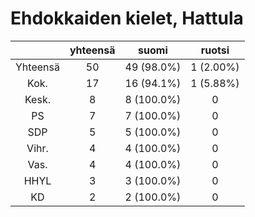 # Ehdokkaiden kielet, Hattula

| |yhteensä|suomi|ruotsi|
|:---:|:---:|:---:|:---:|
|Yhteensä|50|49 (98.0%)|1 (2.00%)|
|Kok.|17|16 (94.1%)|1 (5.88%)|
|Kesk.|8|8 (100.0%)|0|
|PS|7|7 (100.0%)|0|
|SDP|5|5 (100.0%)|0|
|Vihr.|4|4 (100.0%)|0|
|Vas.|4|4 (100.0%)|0|
|HHYL|3|3 (100.0%)|0|
|KD|2|2 (100.0%)|0|


